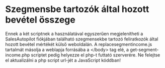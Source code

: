 # Szegmensbe tartozók által hozott bevétel összege

Ennek a két scriptnek a használatával egyszerűen megjelenítheti a SalesAutopilot fiókjában található szegmensekbe tartozó feliratkozók által hozott bevétel mértékét külső weboldalán.
A replacesegmentincome.js tartalmát másolja a weblapja forrásába a &lt;/body&gt; tag elé, a get-segment-income.php scriptet pedig helyezze el php-t futtató szerverére. Ne felejtse el aktualizálni a php script url-jét a JavaScript kóddban!

